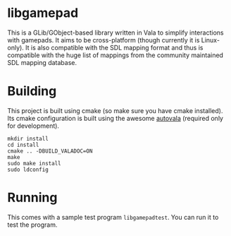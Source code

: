 libgamepad
=========

This is a GLib/GObject-based library written in Vala to simplify interactions with gamepads. It aims to be cross-platform (though currently it is Linux-only). It is also compatible with the SDL mapping format and thus is compatible with the huge list of mappings from the community maintained SDL mapping database.

Building
========
This project is built using cmake (so make sure you have cmake installed). Its cmake configuration is built using the awesome [autovala](https://github.com/rastersoft/autovala) (required only for development).
```
mkdir install
cd install
cmake .. -DBUILD_VALADOC=ON
make
sudo make install
sudo ldconfig
```

Running
=======
This comes with a sample test program `libgamepadtest`. You can run it to test the program.
